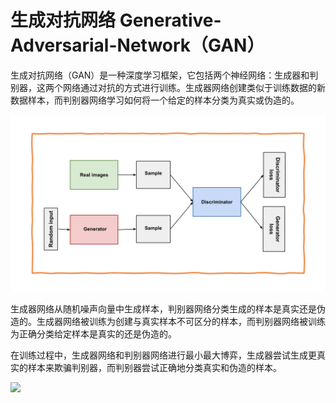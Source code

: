 # 生成对抗网络 Generative-Adversarial-Network（GAN）

生成对抗网络（GAN）是一种深度学习框架，它包括两个神经网络：生成器和判别器，这两个网络通过对抗的方式进行训练。生成器网络创建类似于训练数据的新数据样本，而判别器网络学习如何将一个给定的样本分类为真实或伪造的。

![](img/gan_diagram.png)

生成器网络从随机噪声向量中生成样本，判别器网络分类生成的样本是真实还是伪造的。生成器网络被训练为创建与真实样本不可区分的样本，而判别器网络被训练为正确分类给定样本是真实的还是伪造的。

在训练过程中，生成器网络和判别器网络进行最小最大博弈，生成器尝试生成更真实的样本来欺骗判别器，而判别器尝试正确地分类真实和伪造的样本。


![](img/gan.gif)